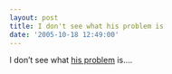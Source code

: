 ```yaml
---
layout: post
title: I don't see what his problem is
date: '2005-10-18 12:49:00'
---
```


I don&rsquo;t see what <a href="http://www.forbes.com/home/feeds/afx/2005/10/17/afx2282171.html" target="_blank">his problem</a> is&hellip;.

<a onblur="try {parent.deselectBloggerImageGracefully();} catch(e) {}" href="http://www.patang.org/blog/uploaded_images/googleEarth-764119.jpg" target="_blank"><img style="display:block; margin:0px auto 10px; text-align:center;cursor:pointer; cursor:hand;" src="http://www.patang.org/blog/uploaded_images/googleEarth-758856.jpg" border="0" alt=""/></a>